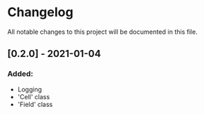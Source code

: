 # Changelog
All notable changes to this project will be documented in this file.


## [0.2.0] - 2021-01-04
### Added:
- Logging
- 'Cell' class
- 'Field' class